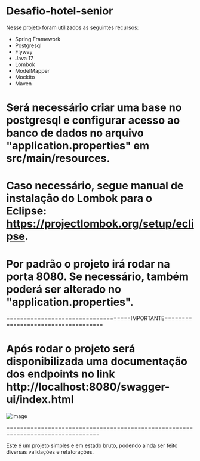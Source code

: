 # Desafio-hotel-senior

Nesse projeto foram utilizados as seguintes recursos:
- Spring Framework
- Postgresql
- Flyway
- Java 17
- Lombok
- ModelMapper
- Mockito
- Maven

# Será necessário criar uma base no postgresql e configurar acesso ao banco de dados no arquivo "application.properties" em src/main/resources.
# Caso necessário, segue manual de instalação do Lombok para o Eclipse: https://projectlombok.org/setup/eclipse.
# Por padrão o projeto irá rodar na porta 8080. Se necessário, também poderá ser alterado no "application.properties".

====================================IMPORTANTE====================================

# Após rodar o projeto será disponibilizada uma documentação dos endpoints no link http://localhost:8080/swagger-ui/index.html
![image](https://user-images.githubusercontent.com/63917668/231139642-3069a1b6-5bd9-4c8f-b9dc-87929bc9ff42.png)


=================================================================================

Este é um projeto simples e em estado bruto, podendo ainda ser feito diversas validações e refatorações.
